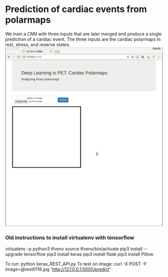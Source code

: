 # Prediction of cardiac events from polarmaps
We train a CNN with three inputs that are later merged and produce a single prediction of a cardiac event. The three inputs are the cardiac polarmaps in rest, stress, and reserve states.
![polar_maps_demo](images/CNN_API4.gif?raw=true)   


### Old instructions to install virtualenv with tensorflow
virtualenv -p python3 tfvenv
source tfvenv/bin/activate
pip3 install --upgrade tensorflow
pip3 install keras
pip3 install flask
pip3 install Pillow

To run:
python keras_REST_API.py
To test on image:
<on another terminal> 
curl -X POST -F image=@rest0118.jpg 'http://127.0.0.1:5000/predict'

